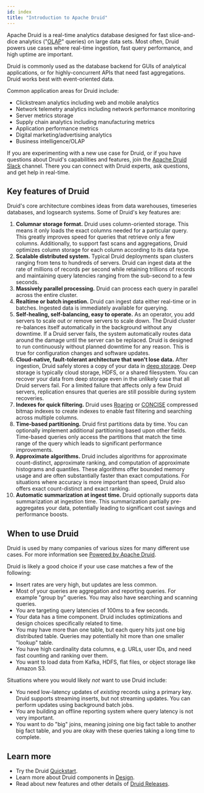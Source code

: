```yaml
---
id: index
title: "Introduction to Apache Druid"
---
```


<!--
  ~ Licensed to the Apache Software Foundation (ASF) under one
  ~ or more contributor license agreements.  See the NOTICE file
  ~ distributed with this work for additional information
  ~ regarding copyright ownership.  The ASF licenses this file
  ~ to you under the Apache License, Version 2.0 (the
  ~ "License"); you may not use this file except in compliance
  ~ with the License.  You may obtain a copy of the License at
  ~
  ~   http://www.apache.org/licenses/LICENSE-2.0
  ~
  ~ Unless required by applicable law or agreed to in writing,
  ~ software distributed under the License is distributed on an
  ~ "AS IS" BASIS, WITHOUT WARRANTIES OR CONDITIONS OF ANY
  ~ KIND, either express or implied.  See the License for the
  ~ specific language governing permissions and limitations
  ~ under the License.
  -->

Apache Druid is a real-time analytics database designed for fast slice-and-dice analytics ("[OLAP](http://en.wikipedia.org/wiki/Online_analytical_processing)" queries) on large data sets. Most often, Druid powers use cases where real-time ingestion, fast query performance, and high uptime are important.

Druid is commonly used as the database backend for GUIs of analytical applications, or for highly-concurrent APIs that need fast aggregations. Druid works best with event-oriented data.

Common application areas for Druid include:

- Clickstream analytics including web and mobile analytics
- Network telemetry analytics including network performance monitoring
- Server metrics storage
- Supply chain analytics including manufacturing metrics
- Application performance metrics
- Digital marketing/advertising analytics
- Business intelligence/OLAP

If you are experimenting with a new use case for Druid, or if you have questions about Druid's capabilities and features, join the [Apache Druid Slack](http://apachedruidworkspace.slack.com/) channel. There you can connect with Druid experts, ask questions, and get help in real-time.

## Key features of Druid

Druid's core architecture combines ideas from data warehouses, timeseries databases, and logsearch systems. Some of
Druid's key features are:

1. **Columnar storage format.** Druid uses column-oriented storage. This means it only loads the exact columns
needed for a particular query.  This greatly improves speed for queries that retrieve only a few columns. Additionally, to support fast scans and aggregations, Druid optimizes column storage for each column according to its data type.
2. **Scalable distributed system.** Typical Druid deployments span clusters ranging from tens to hundreds of servers. Druid can ingest data at the rate of millions of records per second while retaining trillions of records and maintaining query latencies ranging from the sub-second to a few seconds.
3. **Massively parallel processing.** Druid can process each query in parallel across the entire cluster.
4. **Realtime or batch ingestion.** Druid can ingest data either real-time or in batches. Ingested data is immediately available for
querying.
5. **Self-healing, self-balancing, easy to operate.** As an operator, you add servers to scale out or
remove servers to scale down. The Druid cluster re-balances itself automatically in the background without any downtime. If a
Druid server fails, the system automatically routes data around the damage until the server can be replaced. Druid
is designed to run continuously without planned downtime for any reason. This is true for configuration changes and software
updates.
6. **Cloud-native, fault-tolerant architecture that won't lose data.** After ingestion, Druid safely stores a copy of your data in [deep storage](architecture.md#deep-storage). Deep storage is typically cloud storage, HDFS, or a shared filesystem. You can recover your data from deep storage even in the unlikely case that all Druid servers fail. For a limited failure that affects only a few Druid servers, replication ensures that queries are still possible during system recoveries.
7. **Indexes for quick filtering.** Druid uses [Roaring](https://roaringbitmap.org/) or
[CONCISE](https://arxiv.org/pdf/1004.0403) compressed bitmap indexes to create indexes to enable fast filtering and searching across multiple columns.
8. **Time-based partitioning.** Druid first partitions data by time. You can optionally implement additional partitioning based upon other fields.
Time-based queries only access the partitions that match the time range of the query which leads to significant performance improvements.
9. **Approximate algorithms.** Druid includes algorithms for approximate count-distinct, approximate ranking, and
computation of approximate histograms and quantiles. These algorithms offer bounded memory usage and are often
substantially faster than exact computations. For situations where accuracy is more important than speed, Druid also
offers exact count-distinct and exact ranking.
10. **Automatic summarization at ingest time.** Druid optionally supports data summarization at ingestion time. This
summarization partially pre-aggregates your data, potentially leading to significant cost savings and performance boosts.

## When to use Druid

Druid is used by many companies of various sizes for many different use cases. For more information see
[Powered by Apache Druid](/druid-powered).

Druid is likely a good choice if your use case matches a few of the following:

- Insert rates are very high, but updates are less common.
- Most of your queries are aggregation and reporting queries. For example "group by" queries. You may also have searching and
scanning queries.
- You are targeting query latencies of 100ms to a few seconds.
- Your data has a time component. Druid includes optimizations and design choices specifically related to time.
- You may have more than one table, but each query hits just one big distributed table. Queries may potentially hit more
than one smaller "lookup" table.
- You have high cardinality data columns, e.g. URLs, user IDs, and need fast counting and ranking over them.
- You want to load data from Kafka, HDFS, flat files, or object storage like Amazon S3.

Situations where you would likely _not_ want to use Druid include:

- You need low-latency updates of _existing_ records using a primary key. Druid supports streaming inserts, but not streaming updates. You can perform updates using
background batch jobs.
- You are building an offline reporting system where query latency is not very important.
- You want to do "big" joins, meaning joining one big fact table to another big fact table, and you are okay with these queries
taking a long time to complete.

## Learn more
- Try the Druid [Quickstart](../tutorials/index.md).
- Learn more about Druid components in [Design](../design/architecture.md).
- Read about new features and other details of [Druid Releases](https://github.com/apache/druid/releases).
